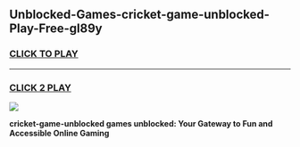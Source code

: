 
## Unblocked-Games-cricket-game-unblocked-Play-Free-gl89y
<h3>
<a href="https://premium76.site?title=cricket-game-unblocked&ref=10A">CLICK TO PLAY</a></h3>
<hr>

<h3>
<a href="https://premium76.site?title=cricket-game-unblocked&ref=10A">CLICK 2 PLAY</a>
  
</h3>

<a href="https://premium76.site?title=cricket-game-unblocked&ref=10A"><img src="https://clearcache.store/games.png"></a>


**cricket-game-unblocked games unblocked: Your Gateway to Fun and Accessible Online Gaming**
